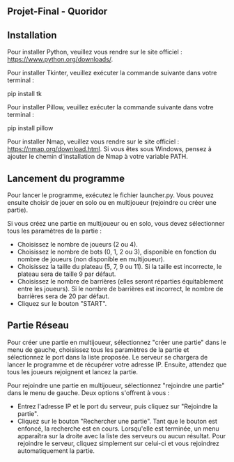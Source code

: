 ## Projet-Final - Quoridor

## Installation

Pour installer Python, veuillez vous rendre sur le site officiel : https://www.python.org/downloads/.

Pour installer Tkinter, veuillez exécuter la commande suivante dans votre terminal :

pip install tk

Pour installer Pillow, veuillez exécuter la commande suivante dans votre terminal :

pip install pillow

Pour installer Nmap, veuillez vous rendre sur le site officiel : https://nmap.org/download.html. Si vous êtes sous Windows, pensez à ajouter le chemin d'installation de Nmap à votre variable PATH.

## Lancement du programme

Pour lancer le programme, exécutez le fichier launcher.py. Vous pouvez ensuite choisir de jouer en solo ou en multijoueur (rejoindre ou créer une partie).

Si vous créez une partie en multijoueur ou en solo, vous devez sélectionner tous les paramètres de la partie :

- Choisissez le nombre de joueurs (2 ou 4).
- Choisissez le nombre de bots (0, 1, 2 ou 3), disponible en fonction du nombre de joueurs (non disponible en multijoueur).
- Choisissez la taille du plateau (5, 7, 9 ou 11). Si la taille est incorrecte, le plateau sera de taille 9 par défaut.
- Choisissez le nombre de barrières (elles seront réparties équitablement entre les joueurs). Si le nombre de barrières est incorrect, le nombre de barrières sera de 20 par défaut.
- Cliquez sur le bouton "START".

## Partie Réseau

Pour créer une partie en multijoueur, sélectionnez "créer une partie" dans le menu de gauche, choisissez tous les paramètres de la partie et sélectionnez le port dans la liste proposée. Le serveur se chargera de lancer le programme et de récupérer votre adresse IP. Ensuite, attendez que tous les joueurs rejoignent et lancez la partie.

Pour rejoindre une partie en multijoueur, sélectionnez "rejoindre une partie" dans le menu de gauche. Deux options s'offrent à vous :

- Entrez l'adresse IP et le port du serveur, puis cliquez sur "Rejoindre la partie".
- Cliquez sur le bouton "Rechercher une partie". Tant que le bouton est enfoncé, la recherche est en cours. Lorsqu'elle est terminée, un menu apparaîtra sur la droite avec la liste des serveurs ou aucun résultat. Pour rejoindre le serveur, cliquez simplement sur celui-ci et vous rejoindrez automatiquement la partie.